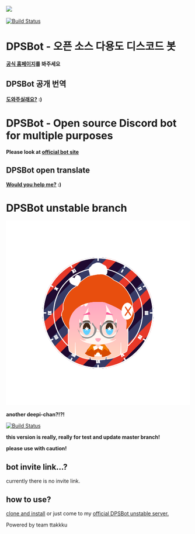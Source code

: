 
[<img src="https://discordbots.org/api/widget/523785272693882880.svg">](https://discordbots.org/bot/523785272693882880)

[![Build Status](https://travis-ci.com/DPS0340/DPSBot.svg?branch=master)](https://travis-ci.com/DPS0340/DPSBot)
# DPSBot - 오픈 소스 다용도 디스코드 봇

**[공식 홈페이지](https://dpsbot.tk)를 봐주세요**


## DPSBot 공개 번역

**[도와주실래요?](https://www.transifex.com/ttakkku/dpsbot/dashboard/) :)**


# DPSBot - Open source Discord bot for multiple purposes

**Please look at [official bot site](https://dpsbot.tk)**


## DPSBot open translate

**[Would you help me?](https://www.transifex.com/ttakkku/dpsbot/dashboard/) :)**





# DPSBot unstable branch

![character](https://github.com/DPS0340/DPSBot/blob/unstable/front_20181224_181953.png)

**another deepi-chan?!?!**

[![Build Status](https://travis-ci.com/DPS0340/DPSBot.svg?branch=unstable)](https://travis-ci.com/DPS0340/DPSBot)

**this version is really, really for test and update master branch!**

**please use with caution!**

## bot invite link...?

currently there is no invite link.

## how to use?

[clone and install](https://github.com/DPS0340/DPSBot/blob/gh-pages/en/install.md) or just come to my [official DPSBot unstable server.](https://discord.gg/TUaxJAN)


Powered by team ttakkku
